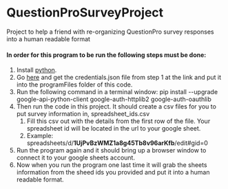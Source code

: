 # QuestionProSurveyProject
Project to help a friend with re-organizing QuestionPro survey responses into a human readable format

#### In order for this program to be run the following steps must be done:
1. Install [python](https://www.python.org/downloads/).
2. Go [here](https://developers.google.com/sheets/api/quickstart/python) and get the credentials.json file from step 1 at the link and put it into the programFiles folder of this code.
3. Run the following command in a terminal window:
    pip install --upgrade google-api-python-client google-auth-httplib2 google-auth-oauthlib
4. Then run the code in this project.  It should create a csv files for you to put survey information in, spreadsheet_ids.csv
    1. Fill this csv out with the details from the first row of the file.  Your spreadsheet id will be located in the url to your google sheet.
    2. Example: spreadsheets/d/**1UjPvBzWMZ1a8g45Tb8v96arKfb**/edit#gid=0
5. Run the program again and it should bring up a browser window to connect it to your google sheets account.
6. Now when you run the program one last time it will grab the sheets information from the sheed ids you provided and put it into a human readable format.
